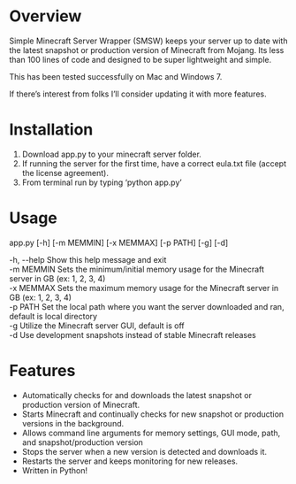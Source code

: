 # Overview

Simple Minecraft Server Wrapper (SMSW) keeps your server up to date with the latest snapshot or production version of Minecraft from Mojang.  Its less than 100 lines of code and designed to be super lightweight and simple.

This has been tested successfully on Mac and Windows 7.

If there’s interest from folks I’ll consider updating it with more features.

# Installation

1. Download app.py to your minecraft server folder.
2. If running the server for the first time, have a correct eula.txt file (accept the license agreement).
3. From terminal run by typing ‘python app.py’

# Usage
app.py [-h] [-m MEMMIN] [-x MEMMAX] [-p PATH] [-g] [-d]

-h, --help  Show this help message and exit<br />
-m MEMMIN   Sets the minimum/initial memory usage for the Minecraft server in GB (ex: 1, 2, 3, 4)<br />
-x MEMMAX   Sets the maximum memory usage for the Minecraft server in GB (ex: 1, 2, 3, 4)<br />
-p PATH     Set the local path where you want the server downloaded and ran, default is local directory<br />
-g          Utilize the Minecraft server GUI, default is off<br />
-d          Use development snapshots instead of stable Minecraft releases<br />


# Features

- Automatically checks for and downloads the latest snapshot or production version of Minecraft.
- Starts Minecraft and continually checks for new snapshot or production versions in the background.
- Allows command line arguments for memory settings, GUI mode, path, and snapshot/production version
- Stops the server when a new version is detected and downloads it.
- Restarts the server and keeps monitoring for new releases.
- Written in Python!
